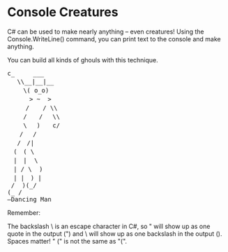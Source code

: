 # Console Creatures

C# can be used to make nearly anything – even creatures! Using the Console.WriteLine() command, you can print text to the console and make anything.

You can build all kinds of ghouls with this technique. 


<pre>
c_     ___
　 \\__|__|__
　　 \( o_o)
　　　 > ~  >
　　　/ 　 / \\
　　 /　　/　 \\
　　 \　 )　　c/
　　/　 /
　 /　/|
　(　( \
　|　|  \
　| / \  )
　| |　) |
 /  )(_/
(_ /
–Dancing Man
</pre>
Remember:

The backslash \ is an escape character in C#, so \" will show up as one quote in the output (") and \\ will show up as one backslash in the output (\).
Spaces matter! " (" is not the same as "(".